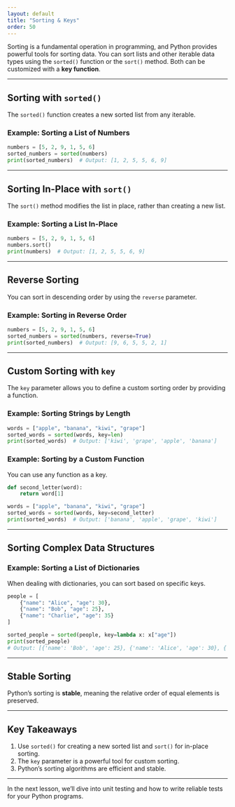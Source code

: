 ```yaml
---
layout: default
title: "Sorting & Keys"
order: 50
---
```


Sorting is a fundamental operation in programming, and Python provides powerful tools for sorting data. You can sort lists and other iterable data types using the `sorted()` function or the `sort()` method. Both can be customized with a **key function**.

---

## Sorting with `sorted()`

The `sorted()` function creates a new sorted list from any iterable.

### Example: Sorting a List of Numbers

```python
numbers = [5, 2, 9, 1, 5, 6]
sorted_numbers = sorted(numbers)
print(sorted_numbers)  # Output: [1, 2, 5, 5, 6, 9]
```

---

## Sorting In-Place with `sort()`

The `sort()` method modifies the list in place, rather than creating a new list.

### Example: Sorting a List In-Place

```python
numbers = [5, 2, 9, 1, 5, 6]
numbers.sort()
print(numbers)  # Output: [1, 2, 5, 5, 6, 9]
```

---

## Reverse Sorting

You can sort in descending order by using the `reverse` parameter.

### Example: Sorting in Reverse Order

```python
numbers = [5, 2, 9, 1, 5, 6]
sorted_numbers = sorted(numbers, reverse=True)
print(sorted_numbers)  # Output: [9, 6, 5, 5, 2, 1]
```

---

## Custom Sorting with `key`

The `key` parameter allows you to define a custom sorting order by providing a function.

### Example: Sorting Strings by Length

```python
words = ["apple", "banana", "kiwi", "grape"]
sorted_words = sorted(words, key=len)
print(sorted_words)  # Output: ['kiwi', 'grape', 'apple', 'banana']
```

### Example: Sorting by a Custom Function

You can use any function as a key.

```python
def second_letter(word):
    return word[1]

words = ["apple", "banana", "kiwi", "grape"]
sorted_words = sorted(words, key=second_letter)
print(sorted_words)  # Output: ['banana', 'apple', 'grape', 'kiwi']
```

---

## Sorting Complex Data Structures

### Example: Sorting a List of Dictionaries

When dealing with dictionaries, you can sort based on specific keys.

```python
people = [
    {"name": "Alice", "age": 30},
    {"name": "Bob", "age": 25},
    {"name": "Charlie", "age": 35}
]

sorted_people = sorted(people, key=lambda x: x["age"])
print(sorted_people)
# Output: [{'name': 'Bob', 'age': 25}, {'name': 'Alice', 'age': 30}, {'name': 'Charlie', 'age': 35}]
```

---

## Stable Sorting

Python’s sorting is **stable**, meaning the relative order of equal elements is preserved.

---

## Key Takeaways

1. Use `sorted()` for creating a new sorted list and `sort()` for in-place sorting.
2. The `key` parameter is a powerful tool for custom sorting.
3. Python’s sorting algorithms are efficient and stable.

---

In the next lesson, we’ll dive into unit testing and how to write reliable tests for your Python programs.
